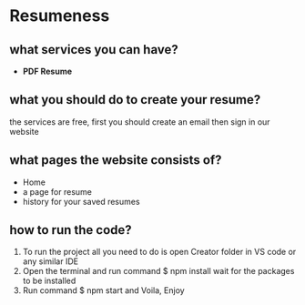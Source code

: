 # Resumeness
## what services you can have?
- **PDF Resume**
## what you should do to create your resume?
the services are free, first you should create an email then sign in our website 
## what pages the website consists of?
- Home
- a page for resume
- history for your saved resumes
## how to run the code?
1. To run the project all you need to do is open Creator folder in VS code or any similar IDE
2. Open the terminal and run command $ npm install wait for the packages to be installed
3. Run command $ npm start and Voila, Enjoy
